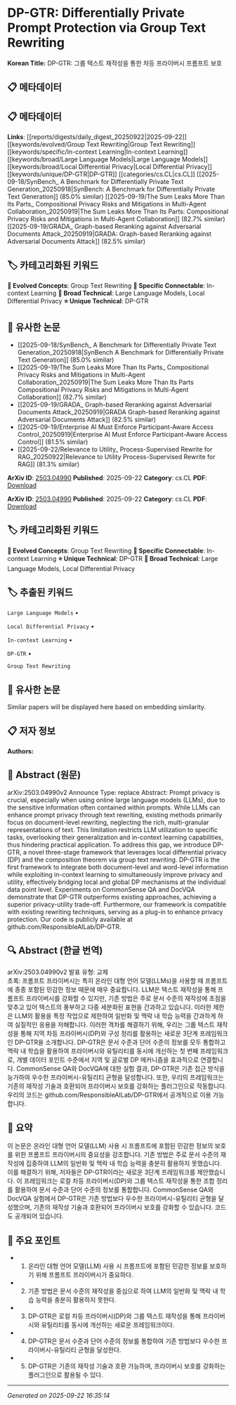 # DP-GTR: Differentially Private Prompt Protection via Group Text Rewriting

**Korean Title:** DP-GTR: 그룹 텍스트 재작성을 통한 차등 프라이버시 프롬프트 보호

## 📋 메타데이터

## 📋 메타데이터

**Links**: [[reports/digests/daily_digest_20250922|2025-09-22]] [[keywords/evolved/Group Text Rewriting|Group Text Rewriting]] [[keywords/specific/In-context Learning|In-context Learning]] [[keywords/broad/Large Language Models|Large Language Models]] [[keywords/broad/Local Differential Privacy|Local Differential Privacy]] [[keywords/unique/DP-GTR|DP-GTR]] [[categories/cs.CL|cs.CL]] [[2025-09-18/SynBench_ A Benchmark for Differentially Private Text Generation_20250918|SynBench: A Benchmark for Differentially Private Text Generation]] (85.0% similar) [[2025-09-19/The Sum Leaks More Than Its Parts_ Compositional Privacy Risks and Mitigations in Multi-Agent Collaboration_20250919|The Sum Leaks More Than Its Parts: Compositional Privacy Risks and Mitigations in Multi-Agent Collaboration]] (82.7% similar) [[2025-09-19/GRADA_ Graph-based Reranking against Adversarial Documents Attack_20250919|GRADA: Graph-based Reranking against Adversarial Documents Attack]] (82.5% similar)

## 🏷️ 카테고리화된 키워드
**🚀 Evolved Concepts**: Group Text Rewriting
**🔗 Specific Connectable**: In-context Learning
**🔬 Broad Technical**: Large Language Models, Local Differential Privacy
**⭐ Unique Technical**: DP-GTR
## 🔗 유사한 논문
- [[2025-09-18/SynBench_ A Benchmark for Differentially Private Text Generation_20250918|SynBench A Benchmark for Differentially Private Text Generation]] (85.0% similar)
- [[2025-09-19/The Sum Leaks More Than Its Parts_ Compositional Privacy Risks and Mitigations in Multi-Agent Collaboration_20250919|The Sum Leaks More Than Its Parts Compositional Privacy Risks and Mitigations in Multi-Agent Collaboration]] (82.7% similar)
- [[2025-09-19/GRADA_ Graph-based Reranking against Adversarial Documents Attack_20250919|GRADA Graph-based Reranking against Adversarial Documents Attack]] (82.5% similar)
- [[2025-09-19/Enterprise AI Must Enforce Participant-Aware Access Control_20250919|Enterprise AI Must Enforce Participant-Aware Access Control]] (81.5% similar)
- [[2025-09-22/Relevance to Utility_ Process-Supervised Rewrite for RAG_20250922|Relevance to Utility Process-Supervised Rewrite for RAG]] (81.3% similar)


**ArXiv ID**: [2503.04990](https://arxiv.org/abs/2503.04990)
**Published**: 2025-09-22
**Category**: cs.CL
**PDF**: [Download](https://arxiv.org/pdf/2503.04990.pdf)


**ArXiv ID**: [2503.04990](https://arxiv.org/abs/2503.04990)
**Published**: 2025-09-22
**Category**: cs.CL
**PDF**: [Download](https://arxiv.org/pdf/2503.04990.pdf)

## 🏷️ 카테고리화된 키워드
**🚀 Evolved Concepts**: Group Text Rewriting
**🔗 Specific Connectable**: In-context Learning
**⭐ Unique Technical**: DP-GTR
**🔬 Broad Technical**: Large Language Models, Local Differential Privacy

## 🏷️ 추출된 키워드



`Large Language Models` • 

`Local Differential Privacy` • 

`In-context Learning` • 

`DP-GTR` • 

`Group Text Rewriting`



## 🔗 유사한 논문

Similar papers will be displayed here based on embedding similarity.

## 📋 저자 정보

**Authors:** 

## 📄 Abstract (원문)

arXiv:2503.04990v2 Announce Type: replace 
Abstract: Prompt privacy is crucial, especially when using online large language models (LLMs), due to the sensitive information often contained within prompts. While LLMs can enhance prompt privacy through text rewriting, existing methods primarily focus on document-level rewriting, neglecting the rich, multi-granular representations of text. This limitation restricts LLM utilization to specific tasks, overlooking their generalization and in-context learning capabilities, thus hindering practical application. To address this gap, we introduce DP-GTR, a novel three-stage framework that leverages local differential privacy (DP) and the composition theorem via group text rewriting. DP-GTR is the first framework to integrate both document-level and word-level information while exploiting in-context learning to simultaneously improve privacy and utility, effectively bridging local and global DP mechanisms at the individual data point level. Experiments on CommonSense QA and DocVQA demonstrate that DP-GTR outperforms existing approaches, achieving a superior privacy-utility trade-off. Furthermore, our framework is compatible with existing rewriting techniques, serving as a plug-in to enhance privacy protection. Our code is publicly available at github.com/ResponsibleAILab/DP-GTR.

## 🔍 Abstract (한글 번역)

arXiv:2503.04990v2 발표 유형: 교체  
초록: 프롬프트 프라이버시는 특히 온라인 대형 언어 모델(LLMs)을 사용할 때 프롬프트에 종종 포함된 민감한 정보 때문에 매우 중요합니다. LLM은 텍스트 재작성을 통해 프롬프트 프라이버시를 강화할 수 있지만, 기존 방법은 주로 문서 수준의 재작성에 초점을 맞추고 있어 텍스트의 풍부하고 다중 세분화된 표현을 간과하고 있습니다. 이러한 제한은 LLM의 활용을 특정 작업으로 제한하여 일반화 및 맥락 내 학습 능력을 간과하게 하여 실질적인 응용을 저해합니다. 이러한 격차를 해결하기 위해, 우리는 그룹 텍스트 재작성을 통해 지역 차등 프라이버시(DP)와 구성 정리를 활용하는 새로운 3단계 프레임워크인 DP-GTR을 소개합니다. DP-GTR은 문서 수준과 단어 수준의 정보를 모두 통합하고 맥락 내 학습을 활용하여 프라이버시와 유틸리티를 동시에 개선하는 첫 번째 프레임워크로, 개별 데이터 포인트 수준에서 지역 및 글로벌 DP 메커니즘을 효과적으로 연결합니다. CommonSense QA와 DocVQA에 대한 실험 결과, DP-GTR은 기존 접근 방식을 능가하여 우수한 프라이버시-유틸리티 균형을 달성합니다. 또한, 우리의 프레임워크는 기존의 재작성 기술과 호환되어 프라이버시 보호를 강화하는 플러그인으로 작동합니다. 우리의 코드는 github.com/ResponsibleAILab/DP-GTR에서 공개적으로 이용 가능합니다.

## 📝 요약

이 논문은 온라인 대형 언어 모델(LLM) 사용 시 프롬프트에 포함된 민감한 정보의 보호를 위한 프롬프트 프라이버시의 중요성을 강조합니다. 기존 방법은 주로 문서 수준의 재작성에 집중하여 LLM의 일반화 및 맥락 내 학습 능력을 충분히 활용하지 못했습니다. 이를 해결하기 위해, 저자들은 DP-GTR이라는 새로운 3단계 프레임워크를 제안했습니다. 이 프레임워크는 로컬 차등 프라이버시(DP)와 그룹 텍스트 재작성을 통한 조합 정리를 활용하여 문서 수준과 단어 수준의 정보를 통합합니다. CommonSense QA와 DocVQA 실험에서 DP-GTR은 기존 방법보다 우수한 프라이버시-유틸리티 균형을 달성했으며, 기존의 재작성 기술과 호환되어 프라이버시 보호를 강화할 수 있습니다. 코드도 공개되어 있습니다.

## 🎯 주요 포인트


- 1. 온라인 대형 언어 모델(LLM) 사용 시 프롬프트에 포함된 민감한 정보를 보호하기 위해 프롬프트 프라이버시가 중요하다.

- 2. 기존 방법은 문서 수준의 재작성을 중심으로 하여 LLM의 일반화 및 맥락 내 학습 능력을 충분히 활용하지 못한다.

- 3. DP-GTR은 로컬 차등 프라이버시(DP)와 그룹 텍스트 재작성을 통해 프라이버시와 유틸리티를 동시에 개선하는 새로운 프레임워크이다.

- 4. DP-GTR은 문서 수준과 단어 수준의 정보를 통합하여 기존 방법보다 우수한 프라이버시-유틸리티 균형을 달성한다.

- 5. DP-GTR은 기존의 재작성 기술과 호환 가능하며, 프라이버시 보호를 강화하는 플러그인으로 활용될 수 있다.


---

*Generated on 2025-09-22 16:35:14*